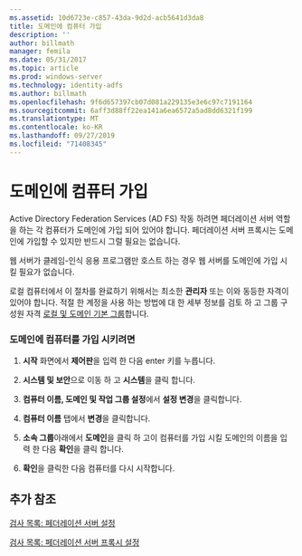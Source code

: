 ```yaml
---
ms.assetid: 10d6723e-c857-43da-9d2d-acb5641d3da8
title: 도메인에 컴퓨터 가입
description: ''
author: billmath
manager: femila
ms.date: 05/31/2017
ms.topic: article
ms.prod: windows-server
ms.technology: identity-adfs
ms.author: billmath
ms.openlocfilehash: 9f6d657397cb07d081a229135e3e6c97c7191164
ms.sourcegitcommit: 6aff3d88ff22ea141a6ea6572a5ad8dd6321f199
ms.translationtype: MT
ms.contentlocale: ko-KR
ms.lasthandoff: 09/27/2019
ms.locfileid: "71408345"
---
```

# <a name="join-a-computer-to-a-domain"></a>도메인에 컴퓨터 가입

Active Directory Federation Services \(AD FS\) 작동 하려면 페더레이션 서버 역할을 하는 각 컴퓨터가 도메인에 가입 되어 있어야 합니다. 페더레이션 서버 프록시는 도메인에 가입할 수 있지만 반드시 그럴 필요는 없습니다.  
  
웹 서버가 클레임\-인식 응용 프로그램만 호스트 하는 경우 웹 서버를 도메인에 가입 시킬 필요가 없습니다.  
  
로컬 컴퓨터에서 이 절차를 완료하기 위해서는 최소한 **관리자** 또는 이와 동등한 자격이 있어야 합니다.  적절 한 계정을 사용 하는 방법에 대 한 세부 정보를 검토 하 고 그룹 구성원 자격 [로컬 및 도메인 기본 그룹](https://go.microsoft.com/fwlink/?LinkId=83477)합니다.   
  
### <a name="to-join-a-computer-to-a-domain"></a>도메인에 컴퓨터를 가입 시키려면  
  
1.  **시작** 화면에서 **제어판**을 입력 한 다음 enter 키를 누릅니다.  
  
2.  **시스템 및 보안**으로 이동 하 고 **시스템**을 클릭 합니다.  
  
3.  **컴퓨터 이름, 도메인 및 작업 그룹 설정**에서 **설정 변경**을 클릭합니다.  
  
4.  **컴퓨터 이름** 탭에서 **변경**을 클릭합니다.  
  
5.  **소속 그룹**아래에서 **도메인**을 클릭 하 고이 컴퓨터를 가입 시킬 도메인의 이름을 입력 한 다음 **확인**을 클릭 합니다.  
  
6.  **확인**을 클릭한 다음 컴퓨터를 다시 시작합니다.  
  
## <a name="additional-references"></a>추가 참조  
[검사 목록: 페더레이션 서버 설정](Checklist--Setting-Up-a-Federation-Server.md)  
  
[검사 목록: 페더레이션 서버 프록시 설정](Checklist--Setting-Up-a-Federation-Server-Proxy.md)  
  

